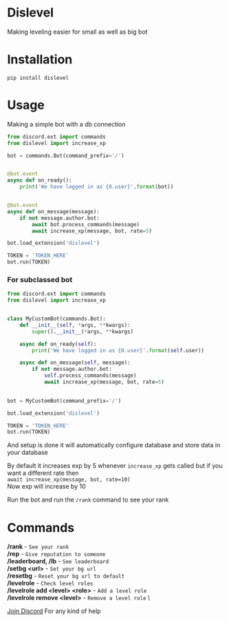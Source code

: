 # Dislevel
Making leveling easier for small as well as big bot

# Installation
`pip install dislevel`

# Usage

Making a simple bot with a db connection

```python
from discord.ext import commands
from dislevel import increase_xp

bot = commands.Bot(command_prefix='/')


@bot.event
async def on_ready():
    print('We have logged in as {0.user}'.format(bot))


@bot.event
async def on_message(message):
    if not message.author.bot:
        await bot.process_commands(message)
        await increase_xp(message, bot, rate=5)

bot.load_extension('dislevel')

TOKEN = 'TOKEN_HERE'
bot.run(TOKEN)
```

### For subclassed bot

```python
from discord.ext import commands
from dislevel import increase_xp


class MyCustomBot(commands.Bot):
    def __init__(self, *args, **kwargs):
        super().__init__(*args, **kwargs)

    async def on_ready(self):
        print('We have logged in as {0.user}'.format(self.user))

    async def on_message(self, message):
        if not message.author.bot:
            self.process_commands(message)
            await increase_xp(message, bot, rate=5)
    

bot = MyCustomBot(command_prefix='/')

bot.load_extension('dislevel')

TOKEN = 'TOKEN_HERE'
bot.run(TOKEN)
```

And setup is done it will automatically configure database and store data in your database

By default it increases exp by 5 whenever `increase_xp` gets called but if you want a different rate then\
`await increase_xp(message, bot, rate=10)`\
Now exp will increase by 10

Run the bot and run the `/rank` command to see your rank

# Commands

**/rank** - `See your rank` \
**/rep** - `Give reputation to someone` \
**/leaderboard, /lb** - `See leaderboard` \
**/setbg \<url\>** - `Set your bg url` \
**/resetbg** - `Reset your bg url to default` \
**/levelrole** - `Check level roles` \
**/levelrole add \<level\> \<role\>** - `Add a level role` \
**/levelrole remove \<level\>** - `Remove a level role` \

[Join Discord](https://discord.gg/7SaE8v2) For any kind of help